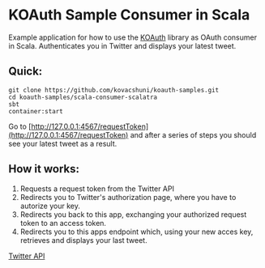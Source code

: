 # KOAuth Sample Consumer in Scala

Example application for how to use the [KOAuth](https://github.com/kovacshuni/koauth) library as OAuth consumer in Scala.
Authenticates you in Twitter and displays your latest tweet.

## Quick:

```
git clone https://github.com/kovacshuni/koauth-samples.git
cd koauth-samples/scala-consumer-scalatra
sbt
container:start
```

Go to [http://127.0.0.1:4567/requestToken](http://127.0.0.1:4567/requestToken) and after a series of steps you
should see your latest tweet as a result.

## How it works:

1. Requests a request token from the Twitter API
2. Redirects you to Twitter's authorization page, where you have to autorize your key.
3. Redirects you back to this app, exchanging your authorized request token to an access token.
4. Redirects you to this apps endpoint which, using your new acces key, retrieves and displays your last tweet.

[Twitter API](https://dev.twitter.com/rest/public)
